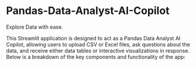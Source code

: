 # Pandas-Data-Analyst-AI-Copilot
Explore Data with ease.


This Streamlit application is designed to act as a Pandas Data Analyst AI Copilot, allowing users to upload CSV or Excel files, ask questions about the data, and receive either data tables or interactive visualizations in response. Below is a breakdown of the key components and functionality of the app:
